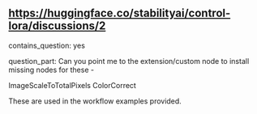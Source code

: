 ## https://huggingface.co/stabilityai/control-lora/discussions/2

contains_question: yes

question_part: Can you point me to the extension/custom node to install missing nodes for these - 

ImageScaleToTotalPixels
ColorCorrect

These are used in the workflow examples provided.